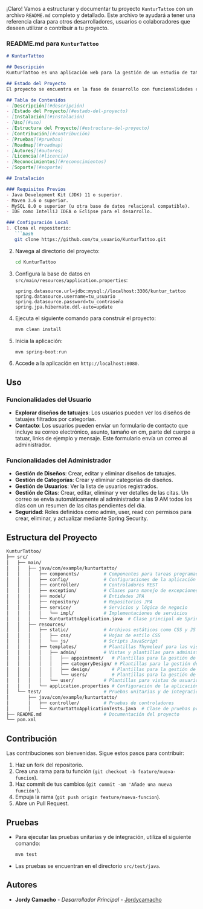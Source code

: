 ¡Claro! Vamos a estructurar y documentar tu proyecto `KunturTattoo` con un archivo `README.md` completo y detallado. Este archivo te ayudará a tener una referencia clara para otros desarrolladores, usuarios o colaboradores que deseen utilizar o contribuir a tu proyecto.

### README.md para `KunturTattoo`

```markdown
# KunturTattoo

## Descripción
KunturTattoo es una aplicación web para la gestión de un estudio de tatuajes. La aplicación permite a los clientes explorar diseños de tatuajes por categorías, enviar solicitudes de contacto con detalles específicos, y a los administradores gestionar diseños, categorías, usuarios y citas. La aplicación incluye funcionalidades de filtrado por categorías, notificaciones diarias de citas y seguridad con roles y permisos definidos mediante Spring Security.

## Estado del Proyecto
El proyecto se encuentra en la fase de desarrollo con funcionalidades clave implementadas. Todavía se están mejorando algunas características y optimizando el rendimiento.

## Tabla de Contenidos
- [Descripción](#descripción)
- [Estado del Proyecto](#estado-del-proyecto)
- [Instalación](#instalación)
- [Uso](#uso)
- [Estructura del Proyecto](#estructura-del-proyecto)
- [Contribución](#contribución)
- [Pruebas](#pruebas)
- [Roadmap](#roadmap)
- [Autores](#autores)
- [Licencia](#licencia)
- [Reconocimientos](#reconocimientos)
- [Soporte](#soporte)

## Instalación

### Requisitos Previos
- Java Development Kit (JDK) 11 o superior.
- Maven 3.6 o superior.
- MySQL 8.0 o superior (u otra base de datos relacional compatible).
- IDE como IntelliJ IDEA o Eclipse para el desarrollo.

### Configuración Local
1. Clona el repositorio:
   ```bash
   git clone https://github.com/tu_usuario/KunturTattoo.git
   ```
2. Navega al directorio del proyecto:
   ```bash
   cd KunturTattoo
   ```
3. Configura la base de datos en `src/main/resources/application.properties`:
   ```properties
   spring.datasource.url=jdbc:mysql://localhost:3306/kuntur_tattoo
   spring.datasource.username=tu_usuario
   spring.datasource.password=tu_contraseña
   spring.jpa.hibernate.ddl-auto=update
   ```
4. Ejecuta el siguiente comando para construir el proyecto:
   ```bash
   mvn clean install
   ```
5. Inicia la aplicación:
   ```bash
   mvn spring-boot:run
   ```
6. Accede a la aplicación en `http://localhost:8080`.

## Uso

### Funcionalidades del Usuario
- **Explorar diseños de tatuajes**: Los usuarios pueden ver los diseños de tatuajes filtrados por categorías.
- **Contacto**: Los usuarios pueden enviar un formulario de contacto que incluye su correo electrónico, asunto, tamaño en cm, parte del cuerpo a tatuar, links de ejemplo y mensaje. Este formulario envía un correo al administrador.

### Funcionalidades del Administrador
- **Gestión de Diseños**: Crear, editar y eliminar diseños de tatuajes.
- **Gestión de Categorías**: Crear y eliminar categorías de diseños.
- **Gestión de Usuarios**: Ver la lista de usuarios registrados.
- **Gestión de Citas**: Crear, editar, eliminar y ver detalles de las citas. Un correo se envía automáticamente al administrador a las 9 AM todos los días con un resumen de las citas pendientes del día.
- **Seguridad**: Roles definidos como admin, user, read con permisos para crear, eliminar, y actualizar mediante Spring Security.


## Estructura del Proyecto

```bash
KunturTattoo/
├── src/
│   ├── main/
│   │   ├── java/com/example/kunturtatto/
│   │   │   ├── components/         # Componentes para tareas programadas y otras utilidades
│   │   │   ├── config/             # Configuraciones de la aplicación
│   │   │   ├── controller/         # Controladores REST
│   │   │   ├── exception/          # Clases para manejo de excepciones personalizadas
│   │   │   ├── model/              # Entidades JPA
│   │   │   ├── repository/         # Repositorios JPA
│   │   │   ├── service/            # Servicios y lógica de negocio
│   │   │   │   └── impl/           # Implementaciones de servicios
│   │   │   └── KunturtattoApplication.java  # Clase principal de Spring Boot
│   │   ├── resources/
│   │   │   ├── static/             # Archivos estáticos como CSS y JS
│   │   │   │   ├── css/            # Hojas de estilo CSS
│   │   │   │   └── js/             # Scripts JavaScript
│   │   │   ├── templates/          # Plantillas Thymeleaf para las vistas
│   │   │   │   ├── admin/          # Vistas y plantillas para administración
│   │   │   │   │   ├── appointment/   # Plantillas para la gestión de citas
│   │   │   │   │   ├── categoryDesign/ # Plantillas para la gestión de categorías de diseño
│   │   │   │   │   ├── design/        # Plantillas para la gestión de diseños
│   │   │   │   │   └── users/         # Plantillas para la gestión de usuarios
│   │   │   │   └── user/           # Plantillas para vistas de usuario normal
│   │   │   └── application.properties # Configuración de la aplicación
│   └── test/                       # Pruebas unitarias y de integración
│       ├── java/com/example/kunturtatto/
│       │   ├── controller/         # Pruebas de controladores
│       │   └── KunturtattoApplicationTests.java  # Clase de pruebas principales
├── README.md                       # Documentación del proyecto
└── pom.xml    
```

## Contribución
Las contribuciones son bienvenidas. Sigue estos pasos para contribuir:
1. Haz un fork del repositorio.
2. Crea una rama para tu función (`git checkout -b feature/nueva-funcion`).
3. Haz commit de tus cambios (`git commit -am 'Añade una nueva función'`).
4. Empuja la rama (`git push origin feature/nueva-funcion`).
5. Abre un Pull Request.

## Pruebas
- Para ejecutar las pruebas unitarias y de integración, utiliza el siguiente comando:
  ```bash
  mvn test
  ```
- Las pruebas se encuentran en el directorio `src/test/java`.

## Autores
- **Jordy Camacho** - *Desarrollador Principal* - [Jordycamacho](https://github.com/Jordycamacho)

